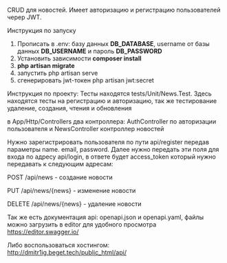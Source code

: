 CRUD для новостей. Имеет авторизацию и регистрацию пользователей череp JWT.

Инструкция по запуску

1.  Прописать в .env: базу данных **DB_DATABASE**, username от базы данных **DB_USERNAME** и пароль **DB_PASSWORD**
2.  Установить зависимости **composer install**
3. **php artisan migrate**
4. запустить php artisan serve
5. сгенерировать jwt-токен php artisan jwt:secret

Инструкция по проекту:
Тесты находятся tests/Unit/News.Test. Здесь находятся тесты на регистрацию и авторизацию, так же тестирование удаление, создания, чтения и обновления

в App/Http/Controllers два контроллера: AuthController по авторизации пользователя и NewsController контроллер новостей

Нужно зарегистрировать пользователя по пути api/register передав параметры name. email, password. Далее нужно передать эти поля для входа по адресу api/login,  в ответе будет access_token который нужно передавать к следующим адресам:

POST
/api/news - создание новости

PUT
/api/news/{news} - изменение новости

DELETE
/api/news/{news} - удаление новости

Так же есть документация api: openapi.json и openapi.yaml, файлы можно загрузить в editor для удобного просмотра https://editor.swagger.io/

Либо воспользоваться хостингом: http://dmitr1ig.beget.tech/public_html/api/
